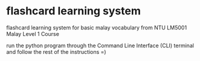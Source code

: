 # flashcard learning system
 flashcard learning system for basic malay vocabulary from NTU LM5001 Malay Level 1 Course

 run the python program through the Command Line Interface (CLI) terminal and follow the rest of the instructions =)
